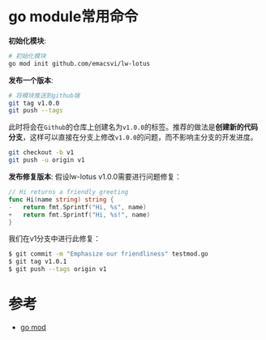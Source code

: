 # go module常用命令

**初始化模块**:

```bash
# 初始化模块
go mod init github.com/emacsvi/lw-lotus
```

**发布一个版本**:
```bash
# 将模块推送到github端
git tag v1.0.0
git push --tags
```

此时将会在`Github`的仓库上创建名为`v1.0.0`的标签。推荐的做法是**创建新的代码分支**，这样可以直接在分支上修改`v1.0.0`的问题，而不影响主分支的开发进度。

```bash
git checkout -b v1
git push -u origin v1
```

**发布修复版本**:
假设lw-lotus v1.0.0需要进行问题修复：
```go
// Hi returns a friendly greeting
func Hi(name string) string {
-   return fmt.Sprintf("Hi, %s", name)
+   return fmt.Sprintf("Hi, %s!", name)
}
```
我们在v1分支中进行此修复：
```bash
$ git commit -m "Emphasize our friendliness" testmod.go
$ git tag v1.0.1
$ git push --tags origin v1
```


# 参考

- [go mod](https://zhuanlan.zhihu.com/p/105556877)
